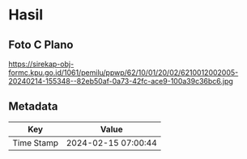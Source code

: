 # Hasil

## Foto C Plano

https://sirekap-obj-formc.kpu.go.id/1061/pemilu/ppwp/62/10/01/20/02/6210012002005-20240214-155348--82eb50af-0a73-42fc-ace9-100a39c36bc6.jpg


## Metadata

| Key        | Value               |
| ---------- | ------------------- |
| Time Stamp | 2024-02-15 07:00:44 |



